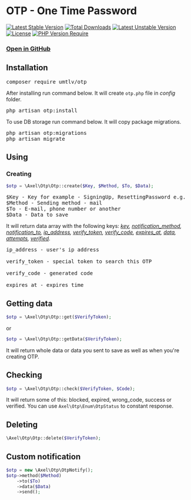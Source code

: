 # OTP - One Time Password

[![Latest Stable Version](http://poser.pugx.org/umtlv/otp/v)](https://packagist.org/packages/umtlv/otp) [![Total Downloads](http://poser.pugx.org/umtlv/otp/downloads)](https://packagist.org/packages/umtlv/otp) [![Latest Unstable Version](http://poser.pugx.org/umtlv/otp/v/unstable)](https://packagist.org/packages/umtlv/otp) [![License](http://poser.pugx.org/umtlv/otp/license)](https://packagist.org/packages/umtlv/otp) [![PHP Version Require](http://poser.pugx.org/umtlv/otp/require/php)](https://packagist.org/packages/umtlv/otp)

### [Open in GitHub](https://github.com/umtlv/otp)

## Installation

<pre>composer require umtlv/otp</pre>

After installing run command below. It will create `otp.php` file in <i>config</i> folder.
<pre>php artisan otp:install</pre>

To use DB storage run command below. It will copy package migrations.
<pre>
php artisan otp:migrations
php artisan migrate
</pre>

## Using

### Creating

```php
$otp = \Axel\Otp\Otp::create($Key, $Method, $To, $Data);
```

<pre>
$Key - Key for example - SigningUp, ResettingPassword e.g.
$Method - Sending method - mail
$To - E-mail, phone number or another
$Data - Data to save
</pre>

It will return data array with the following keys: <i><u>key</u>, <u>notification_method</u>, <u>notification_to</u>,
<u>ip_address</u>, <u>verify_token</u>, <u>verify_code</u>, <u>expires_at</u>, <u>data</u>, <u>attempts</u>, <u>verified</u></i>.

<pre>
ip_address - user's ip address

verify_token - special token to search this OTP

verify_code - generated code

expires_at - expires time
</pre>

## Getting data

```php
$otp = \Axel\Otp\Otp::get($VerifyToken);
```
or

```php
$otp = \Axel\Otp\Otp::getData($VerifyToken);
```
It will return whole data or data you sent to save as well as when you're creating OTP.

## Checking

```php
$otp = \Axel\Otp\Otp::check($VerifyToken, $Code);
```
It will return some of this: blocked, expired, wrong_code, success or verified.
You can use ``Axel\Otp\Enum\OtpStatus`` to constant response.

## Deleting

```php
\Axel\Otp\Otp::delete($VerifyToken);
```

## Custom notification

```php
$otp = new \Axel\Otp\OtpNotify();
$otp->method($Method)
    ->to($To)
    ->data($Data)
    ->send();
```